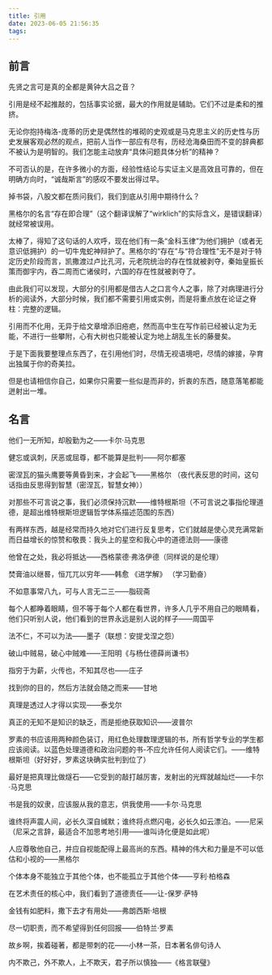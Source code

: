 ```yaml
---
title: 引用
date: 2023-06-05 21:56:35
tags:
---
```


## 前言

先贤之言可是真的全都是黄钟大吕之音？

引用是经不起推敲的，包括事实论据，最大的作用就是辅助。它们不过是柔和的推挤。

无论你抱持梅洛-庞蒂的历史是偶然性的堆砌的史观或是马克思主义的历史性与历史发展客观必然的观点，把前人当作一部应有尽有，历经沧海桑田而不变的辞典都不被认为是明智的。我们怎能主动放弃“具体问题具体分析”的精神？

不可否认的是，在许多微小的方面，经验性结论与实证主义是高效且可靠的，但在明确方向时，“诚哉斯言”的感叹不要发出得过早。

掉书袋，八股文都在质问我们，我们到底从引用中期待什么？

黑格尔的名言“存在即合理”（这个翻译误解了“wirklich”的实际含义，是错误翻译）就经常被误用。

太棒了，得知了这句话的人欢呼，现在他们有一条“金科玉律”为他们拥护（或者无意识低拥护）的一切牛鬼蛇神辩护了。黑格尔的“存在”与“符合理性”无不是对于特定历史阶段而言，凯撒渡过卢比孔河，元老院统治的存在性就被剥夺，秦始皇振长策而御宇内，吞二周而亡诸侯时，六国的存在性就被剥夺了。

由此我们可以发现，大部分的引用都是借古人之口言今人之事，除了对病理进行分析的阅读外，大部分时候，我们都不需要引用或实例，而是将重点放在论证之脊柱：完整的逻辑。

引用而不化用，无异于给文章增添旧疮疤，然而高中生在写作前已经被认定为无能，不进行一些攀附，心有大树也只能被认定为地上胡乱生长的藤曼矣。

于是下面我要整理点东西了，在引用他们时，尽情无视语境吧，尽情的嫁接，孕育出独属于你的奇美拉。

但是也请相信你自己，如果你只需要一些似是而非的，折衷的东西，随意落笔都能迸射出一堆。

## 名言

他们一无所知，却殷勤为之——卡尔·马克思

健忘或讽刺，厌恶或屈尊，都不能算是批判——阿尔都塞

密涅瓦的猫头鹰要等黄昏到来，才会起飞——黑格尔 （夜代表反思的时间，这句话指由反思得到智慧（密涅瓦，智慧女神））

对那些不可言说之事，我们必须保持沉默——维特根斯坦（不可言说之事指伦理道德，是超出维特根斯坦逻辑哲学体系描述范围的东西）

有两样东西，越是经常而持久地对它们进行反复思考，它们就越是使心灵充满常新而日益增长的惊赞和敬畏：我头上的星空和我心中的道德法则——康德

他曾在之处，我必将抵达——西格蒙德·弗洛伊德（同样说的是伦理）

焚膏油以继晷，恒兀兀以穷年——韩愈 《进学解》 （学习勤奋）


不如意事常八九，可与人言无二三——脂砚斋

每个人都睁着眼睛，但不等于每个人都在看世界，许多人几乎不用自己的眼睛看，他们只听别人说，他们看到的世界永远是别人说的样子——周国平

法不仁，不可以为法——墨子（联想：安提戈涅之怨）

破山中贼易，破心中贼难——王阳明《与杨仕德薛尚谦书》

指穷于为薪，火传也，不知其尽也——庄子

找到你的目的，然后方法就会随之而来——甘地

真理是透过人才得以实现——泰戈尔

真正的无知不是知识的缺乏，而是拒绝获取知识——波普尔


罗素的书应该用两种颜色装订，用红色处理数理逻辑的书，所有哲学专业的学生都应该阅读。以蓝色处理道德和政治问题的书-不应允许任何人阅读它们。——维特根斯坦（好好好，罗素这块确实批判到位了）

最好是把真理比做燧石——它受到的敲打越厉害，发射出的光辉就越灿烂——卡尔·马克思

书是我的奴隶，应该服从我的意志，供我使用——卡尔·马克思

谁终将声震人间，必长久深自缄默；谁终将点燃闪电，必长久如云漂泊。——尼采（尼采之言辞，最适合不加思考地引用——谁叫诗化便是如此呢）

人应尊敬他自己，并应自视能配得上最高尚的东西。精神的伟大和力量是不可以低估和小视的——黑格尔

个体本身不能独立于其他个体，也不能孤立于其他个体——亨利·柏格森


在艺术责任的核心中，我们看到了道德责任——让-保罗·萨特

金钱有如肥料，撒下去才有用处——弗朗西斯·培根

尽一切职责，而不希望得到任何回报——伯特兰·罗素

故乡啊，挨着碰著，都是带刺的花——小林一茶，日本著名俳句诗人

内不欺己，外不欺人，上不欺天，君子所以慎独——《格言联璧》
